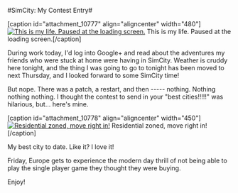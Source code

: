 #SimCity: My Contest Entry#

[caption id="attachment\_10777" align="aligncenter" width="480"][![This is my life. Paused at the loading screen.](http://westkarana.com/wp-content/uploads/2013/03/SimCity-2013-03-06-18-10-05-87-480x307.jpg)](http://westkarana.com/wp-content/uploads/2013/03/SimCity-2013-03-06-18-10-05-87.jpg) This is my life. Paused at the loading screen.[/caption]

During work today, I'd log into Google+ and read about the adventures my friends who were stuck at home were having in SimCity. Weather is cruddy here tonight, and the thing I was going to go to tonight has been moved to next Thursday, and I looked forward to some SimCity time!

But nope. There was a patch, a restart, and then ----- nothing. Nothing nothing nothing. I thought the contest to send in your "best cities!!!!!" was hilarious, but... here's mine.

[caption id="attachment\_10778" align="aligncenter" width="450"][![Residential zoned, move right in!](http://westkarana.com/wp-content/uploads/2013/03/my-simcity.jpg)](http://westkarana.com/wp-content/uploads/2013/03/my-simcity.jpg) Residential zoned, move right in![/caption]

My best city to date. Like it? I love it!

Friday, Europe gets to experience the modern day thrill of not being able to play the single player game they thought they were buying.

Enjoy!

